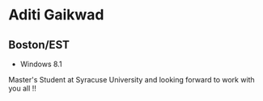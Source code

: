 # Aditi Gaikwad

## Boston/EST

* Windows 8.1

Master's Student at Syracuse University and looking forward to work with you all !!
